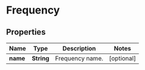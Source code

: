 

# Frequency

## Properties

Name | Type | Description | Notes
------------ | ------------- | ------------- | -------------
**name** | **String** | Frequency name. |  [optional]




